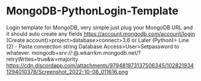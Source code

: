 # MongoDB-PythonLogin-Template
Login template for MongoDB, very simple just plug your MongoDB URL and it should auto create any fields
https://account.mongodb.com/account/login (Create account)>project>database>connect>3.6 or Later (Python)> Line (2) - Paste connection string
Database Access>User>Setpassword to whatever.
mongodb+srv://</user>:</password>@</clustername>.wkarrkm.mongodb.net/?retryWrites=true&w=majority
https://cdn.discordapp.com/attachments/979481973137506345/1028219341294010378/Screenshot_2022-10-08_011616.png
